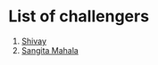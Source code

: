 # List of challengers
1. [Shivay](https://github.com/shivaylamba)
2. [Sangita Mahala](https://github.com/sangita9853)
